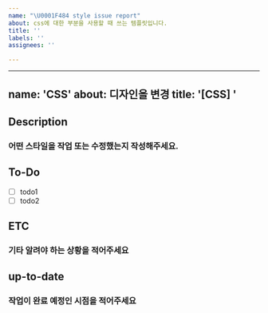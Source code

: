 ```yaml
---
name: "\U0001F484 style issue report"
about: css에 대한 부분을 사용할 때 쓰는 템플릿입니다.
title: ''
labels: ''
assignees: ''

---
```


---
name: 'CSS'
about:  디자인을 변경
title: '[CSS] '
---
## Description
### 어떤 스타일을 작업 또는 수정했는지 작성해주세요.
## To-Do
-   [ ] todo1
-   [ ] todo2
## ETC
### 기타 알려야 하는 상황을 적어주세요
## up-to-date
### 작업이 완료 예정인 시점을 적어주세요
